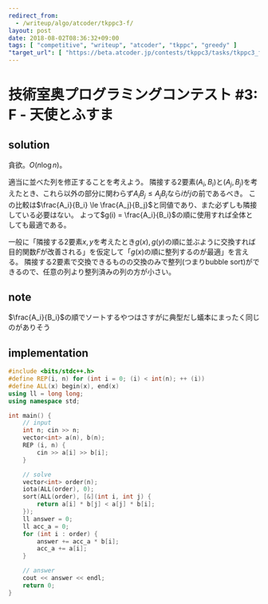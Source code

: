 ```yaml
---
redirect_from:
  - /writeup/algo/atcoder/tkppc3-f/
layout: post
date: 2018-08-02T08:36:32+09:00
tags: [ "competitive", "writeup", "atcoder", "tkppc", "greedy" ]
"target_url": [ "https://beta.atcoder.jp/contests/tkppc3/tasks/tkppc3_f" ]
---
```


# 技術室奥プログラミングコンテスト #3: F - 天使とふすま

## solution

貪欲。$O(n \log n)$。

適当に並べた列を修正することを考えよう。
隣接する$2$要素$(A_i, B_i)$と$(A_j, B_j)$を考えたとき、これら以外の部分に関わらず$A_i B_j \le A_j B_i$なら$i$が$j$の前であるべき。
この比較は$\frac{A_i}{B_i} \le \frac{A_j}{B_j}$と同値であり、また必ずしも隣接している必要はない。
よって$g(i) = \frac{A_i}{B_i}$の順に使用すれば全体としても最適である。

一般に「隣接する$2$要素$x, y$を考えたとき$g(x), g(y)$の順に並ぶように交換すれば目的関数$F$が改善される」を仮定して「$g(x)$の順に整列するのが最適」を言える。
隣接する$2$要素で交換できるものの交換のみで整列(つまりbubble sort)ができるので、任意の列より整列済みの列の方が小さい。

## note

$\frac{A_i}{B_i}$の順でソートするやつはさすがに典型だし蟻本にまったく同じのがありそう

## implementation

``` c++
#include <bits/stdc++.h>
#define REP(i, n) for (int i = 0; (i) < int(n); ++ (i))
#define ALL(x) begin(x), end(x)
using ll = long long;
using namespace std;

int main() {
    // input
    int n; cin >> n;
    vector<int> a(n), b(n);
    REP (i, n) {
        cin >> a[i] >> b[i];
    }

    // solve
    vector<int> order(n);
    iota(ALL(order), 0);
    sort(ALL(order), [&](int i, int j) {
        return a[i] * b[j] < a[j] * b[i];
    });
    ll answer = 0;
    ll acc_a = 0;
    for (int i : order) {
        answer += acc_a * b[i];
        acc_a += a[i];
    }

    // answer
    cout << answer << endl;
    return 0;
}
```

